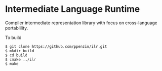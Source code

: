 Intermediate Language Runtime
=============================

Compiler intermediate representation library with focus on cross-language portablility.

To build

```
$ git clone https://github.com/ppenzin/ilr.git
$ mkdir build
$ cd build
$ cmake ../ilr
$ make
```
